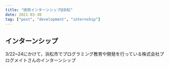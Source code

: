 ```yaml
---
title: "技術インターンシップ@浜松"
date: 2021-03-30
tag: ["post", "development", "internship"]
---
```



## インターンシップ
3/22~24にかけて，浜松市でプログラミング教育や開発を行っている株式会社プログメイトさんのインターンシップ